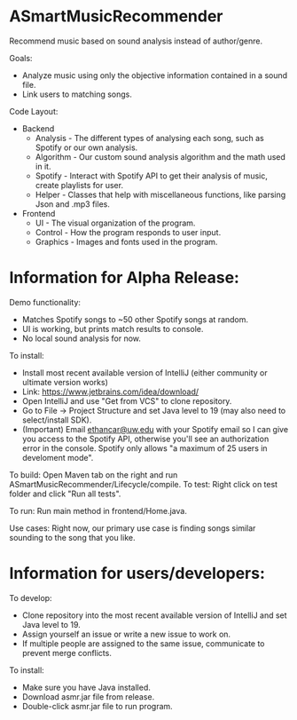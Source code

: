 # ASmartMusicRecommender
Recommend music based on sound analysis instead of author/genre.

Goals:
- Analyze music using only the objective information contained in a sound file.
- Link users to matching songs.

Code Layout:
- Backend
    - Analysis - The different types of analysing each song, such as Spotify or our own analysis.
    - Algorithm - Our custom sound analysis algorithm and the math used in it.
    - Spotify - Interact with Spotify API to get their analysis of music, create playlists for user.
    - Helper - Classes that help with miscellaneous functions, like parsing Json and .mp3 files.
- Frontend
    - UI - The visual organization of the program.
    - Control - How the program responds to user input.
    - Graphics - Images and fonts used in the program.

# Information for Alpha Release: 
Demo functionality:
- Matches Spotify songs to ~50 other Spotify songs at random.
- UI is working, but prints match results to console.
- No local sound analysis for now.

To install:
- Install most recent available version of IntelliJ (either community or ultimate version works)
- Link: https://www.jetbrains.com/idea/download/
- Open IntelliJ and use "Get from VCS" to clone repository.
- Go to File -> Project Structure and set Java level to 19 (may also need to select/install SDK).
- (Important) Email ethancar@uw.edu with your Spotify email so I can give you access to the Spotify API, otherwise you'll see an authorization error in the console. Spotify only allows "a maximum of 25 users in develoment mode".

To build: Open Maven tab on the right and run ASmartMusicRecommender/Lifecycle/compile.
To test: Right click on test folder and click "Run all tests".

To run: Run main method in frontend/Home.java.

Use cases: Right now, our primary use case is finding songs similar sounding to the song that you like.

# Information for users/developers:
To develop:
- Clone repository into the most recent available version of IntelliJ and set Java level to 19.
- Assign yourself an issue or write a new issue to work on.
- If multiple people are assigned to the same issue, communicate to prevent merge conflicts.

To install:
- Make sure you have Java installed.
- Download asmr.jar file from release.
- Double-click asmr.jar file to run program.
